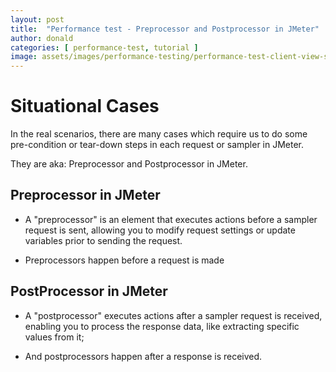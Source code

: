 ```yaml
---
layout: post
title:  "Performance test - Preprocessor and Postprocessor in JMeter"
author: donald
categories: [ performance-test, tutorial ]
image: assets/images/performance-testing/performance-test-client-view-server-view.png
---
```


# Situational Cases
In the real scenarios, there are many cases which require us to do some pre-condition or tear-down steps in each request or sampler in JMeter.  

They are aka: Preprocessor and Postprocessor in JMeter.

## Preprocessor in JMeter
- A "preprocessor" is an element that executes actions before a sampler request is sent, allowing you to modify request settings or update variables prior to sending the request.

- Preprocessors happen before a request is made

## PostProcessor in JMeter
- A "postprocessor" executes actions after a sampler request is received, enabling you to process the response data, like extracting specific values from it;

- And postprocessors happen after a response is received.
